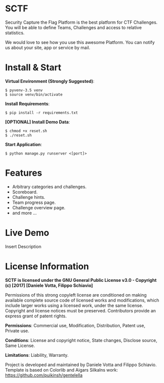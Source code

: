 # SCTF
Security Capture the Flag Platform is the best platform for CTF Challenges. You will be able to define Teams, Challenges and access to relative statistics. 

We would love to see how you use this awesome Platform. You can notify us about your site, app or service by mail. 

# Install & Start
<b>Virtual Environment (Strongly Suggested)</b>: 
	
	$ pyvenv-3.5 venv
	$ source venv/bin/activate

<b>Install Requirements</b>:

	$ pip install -r requirements.txt
	
<b>[OPTIONAL] Install Demo Data</b>:
	
	$ chmod +x reset.sh
	$ ./reset.sh

<b>Start Application</b>:
	
	$ python manage.py runserver <[port]>
	
# Features

* Arbitrary categories and challenges.
* Scoreboard.
* Challenge hints.
* Team progress page.
* Challenge overview page.
* and more ...

# Live Demo
Insert Description

# License Information
<b>SCTF is licensed under the GNU General Public License v3.0 - Copyright (c) [2017] [Daniele Votta, Filippo Schiavio]</b>

Permissions of this strong copyleft license are conditioned on making available complete source code of licensed works and modifications, which include larger works using a licensed work, under the same license. Copyright and license notices must be preserved. Contributors provide an express grant of patent rights.

<b>Permissions</b>: Commercial use, Modification, Distribution, Patent use, Private use.

<b>Conditions</b>: License and copyright notice, State changes, Disclose source, Same License.

<b>Limitations</b>: Liability, Warranty.

Project is developed and maintained by Daniele Votta and Filippo Schiavio.
Template is based on Colorlib and Aigars Silkalns work: https://github.com/puikinsh/gentelella

